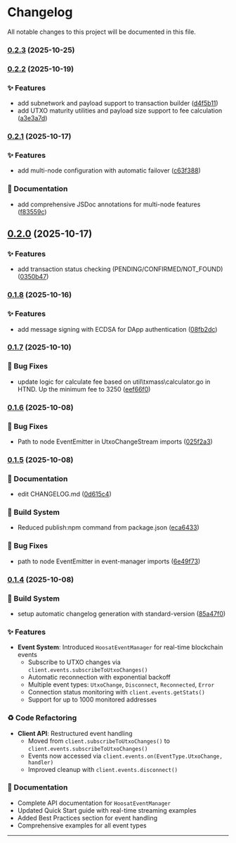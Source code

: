 # Changelog

All notable changes to this project will be documented in this file.

### [0.2.3](https://github.com/Namp88/hoosat-sdk/compare/v0.2.2...v0.2.3) (2025-10-25)

### [0.2.2](https://github.com/Namp88/hoosat-sdk/compare/v0.2.1...v0.2.2) (2025-10-19)

### ✨ Features

- add subnetwork and payload support to transaction builder ([d4f5b11](https://github.com/Namp88/hoosat-sdk/commit/d4f5b1151f3a22f3dcaf8a19d8694c68c4bbef0c))
- add UTXO maturity utilities and payload size support to fee calculation ([a3e3a7d](https://github.com/Namp88/hoosat-sdk/commit/a3e3a7dbd0cc0461f25de966406e3874f7be8945))

### [0.2.1](https://github.com/Namp88/hoosat-sdk/compare/v0.2.0...v0.2.1) (2025-10-17)

### ✨ Features

- add multi-node configuration with automatic failover ([c63f388](https://github.com/Namp88/hoosat-sdk/commit/c63f388de72776d9abe4a45706718514b2d4d223))

### 📝 Documentation

- add comprehensive JSDoc annotations for multi-node features ([f83559c](https://github.com/Namp88/hoosat-sdk/commit/f83559cfba10cb640ff84c9f26b7074cca3cd992))

## [0.2.0](https://github.com/Namp88/hoosat-sdk/compare/v0.1.8...v0.2.0) (2025-10-17)

### ✨ Features

- add transaction status checking (PENDING/CONFIRMED/NOT_FOUND) ([0350b47](https://github.com/Namp88/hoosat-sdk/commit/0350b4750510d91b4ef0d17cbe1b6f471c7bcfb9))

### [0.1.8](https://github.com/Namp88/hoosat-sdk/compare/v0.1.7...v0.1.8) (2025-10-16)

### ✨ Features

- add message signing with ECDSA for DApp authentication ([08fb2dc](https://github.com/Namp88/hoosat-sdk/commit/08fb2dcca33958263083fe1aff686626114fd44b))

### [0.1.7](https://github.com/Namp88/hoosat-sdk/compare/v0.1.6...v0.1.7) (2025-10-10)

### 🐛 Bug Fixes

- update logic for calculate fee based on util\txmass\calculator.go in HTND. Up the minimum fee to 3250 ([eef66f0](https://github.com/Namp88/hoosat-sdk/commit/eef66f0801d8fcc7182eaa83dd7edf7dd5428998))

### [0.1.6](https://github.com/Namp88/hoosat-sdk/compare/v0.1.5...v0.1.6) (2025-10-08)

### 🐛 Bug Fixes

- Path to node EventEmitter in UtxoChangeStream imports ([025f2a3](https://github.com/Namp88/hoosat-sdk/commit/025f2a3b1fb93df0c03164ed648b0effc399db8f))

### [0.1.5](https://github.com/Namp88/hoosat-sdk/compare/v0.1.4...v0.1.5) (2025-10-08)

### 📝 Documentation

- edit CHANGELOG.md ([0d615c4](https://github.com/Namp88/hoosat-sdk/commit/0d615c4a55f567c9a05ae2542db00672f111d866))

### 🔨 Build System

- Reduced publish:npm command from package.json ([eca6433](https://github.com/Namp88/hoosat-sdk/commit/eca6433225cd3b1fa913c985f26cb7486c89f7bc))

### 🐛 Bug Fixes

- path to node EventEmitter in event-manager imports ([6e49f73](https://github.com/Namp88/hoosat-sdk/commit/6e49f73b8e91fbe89d00c1bf85e3d0b0ec474cd3))

### [0.1.4](https://github.com/Namp88/hoosat-sdk/compare/v0.1.3...v0.1.4) (2025-10-08)

### 🔨 Build System

- setup automatic changelog generation with standard-version ([85a47f0](https://github.com/Namp88/hoosat-sdk/commit/85a47f09c4c7cb0c1d10026faf5af6d60197697a))

### ✨ Features

- **Event System**: Introduced `HoosatEventManager` for real-time blockchain events
  - Subscribe to UTXO changes via `client.events.subscribeToUtxoChanges()`
  - Automatic reconnection with exponential backoff
  - Multiple event types: `UtxoChange`, `Disconnect`, `Reconnected`, `Error`
  - Connection status monitoring with `client.events.getStats()`
  - Support for up to 1000 monitored addresses

### ♻️ Code Refactoring

- **Client API**: Restructured event handling
  - Moved from `client.subscribeToUtxoChanges()` to `client.events.subscribeToUtxoChanges()`
  - Events now accessed via `client.events.on(EventType.UtxoChange, handler)`
  - Improved cleanup with `client.events.disconnect()`

### 📝 Documentation

- Complete API documentation for `HoosatEventManager`
- Updated Quick Start guide with real-time streaming examples
- Added Best Practices section for event handling
- Comprehensive examples for all event types

---
